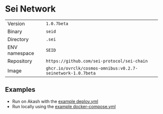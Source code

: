 # Sei Network

| | |
|---|---|
|Version|`1.0.7beta`|
|Binary|`seid`|
|Directory|`.sei`|
|ENV namespace|`SEID`|
|Repository|`https://github.com/sei-protocol/sei-chain`|
|Image|`ghcr.io/ovrclk/cosmos-omnibus:v0.2.7-seinetwork-1.0.7beta`|

## Examples

- Run on Akash with the [example deploy.yml](./deploy.yml)
- Run locally using the [example docker-compose.yml](./docker-compose.yml)